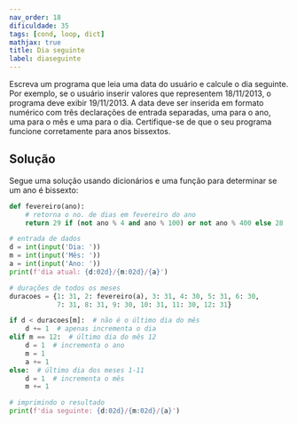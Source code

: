 ```yaml
---
nav_order: 18
dificuldade: 35
tags: [cond, loop, dict]
mathjax: true
title: Dia seguinte
label: diaseguinte
---
```


Escreva um programa que leia uma data do usuário e calcule o dia seguinte. Por exemplo, se o usuário inserir valores que representem 18/11/2013, o programa deve exibir 19/11/2013. A data deve ser inserida em formato numérico com três declarações de entrada separadas, uma para o ano, uma para o mês e uma para o dia. Certifique-se de que o seu programa funcione corretamente para anos bissextos.

<!-- more -->

## Solução

Segue uma solução usando dicionários e uma função para determinar se um ano é bissexto:

```python
def fevereiro(ano):
    # retorna o no. de dias em fevereiro do ano
    return 29 if (not ano % 4 and ano % 100) or not ano % 400 else 28

# entrada de dados
d = int(input('Dia: '))
m = int(input('Mês: '))
a = int(input('Ano: '))
print(f'dia atual: {d:02d}/{m:02d}/{a}')

# durações de todos os meses
duracoes = {1: 31, 2: fevereiro(a), 3: 31, 4: 30, 5: 31, 6: 30,
            7: 31, 8: 31, 9: 30, 10: 31, 11: 30, 12: 31}

if d < duracoes[m]:  # não é o último dia do mês
    d += 1  # apenas incrementa o dia
elif m == 12:  # último dia do mês 12
    d = 1  # incrementa o ano
    m = 1
    a += 1
else:  # último dia dos meses 1-11
    d = 1  # incrementa o mês
    m += 1

# imprimindo o resultado
print(f'dia seguinte: {d:02d}/{m:02d}/{a}')
```
